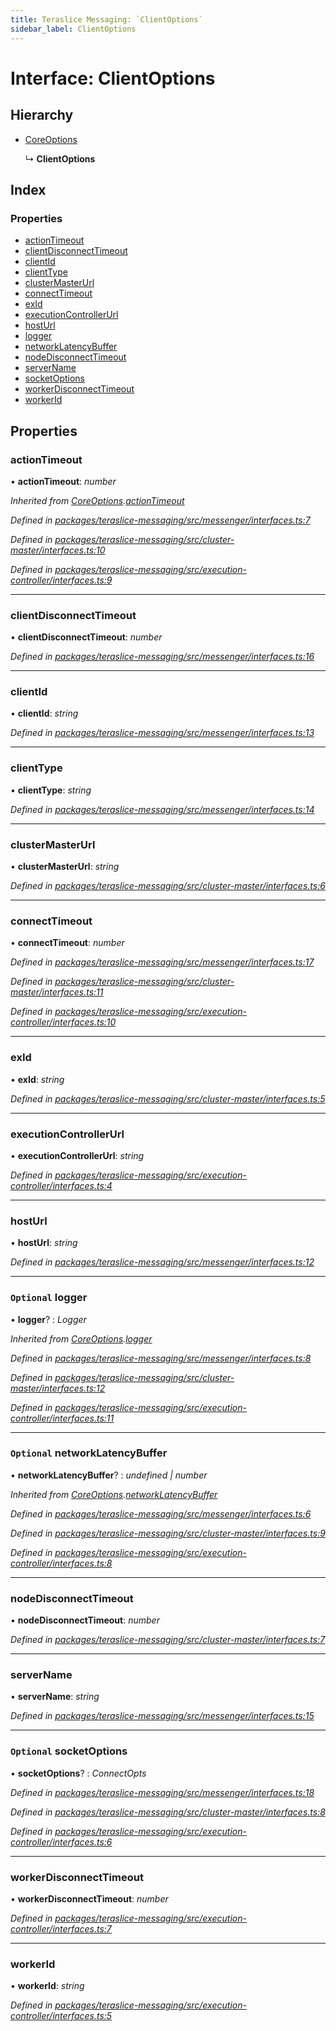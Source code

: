 ```yaml
---
title: Teraslice Messaging: `ClientOptions`
sidebar_label: ClientOptions
---
```


# Interface: ClientOptions

## Hierarchy

* [CoreOptions](coreoptions.md)

  ↳ **ClientOptions**

## Index

### Properties

* [actionTimeout](clientoptions.md#actiontimeout)
* [clientDisconnectTimeout](clientoptions.md#clientdisconnecttimeout)
* [clientId](clientoptions.md#clientid)
* [clientType](clientoptions.md#clienttype)
* [clusterMasterUrl](clientoptions.md#clustermasterurl)
* [connectTimeout](clientoptions.md#connecttimeout)
* [exId](clientoptions.md#exid)
* [executionControllerUrl](clientoptions.md#executioncontrollerurl)
* [hostUrl](clientoptions.md#hosturl)
* [logger](clientoptions.md#optional-logger)
* [networkLatencyBuffer](clientoptions.md#optional-networklatencybuffer)
* [nodeDisconnectTimeout](clientoptions.md#nodedisconnecttimeout)
* [serverName](clientoptions.md#servername)
* [socketOptions](clientoptions.md#optional-socketoptions)
* [workerDisconnectTimeout](clientoptions.md#workerdisconnecttimeout)
* [workerId](clientoptions.md#workerid)

## Properties

###  actionTimeout

• **actionTimeout**: *number*

*Inherited from [CoreOptions](coreoptions.md).[actionTimeout](coreoptions.md#actiontimeout)*

*Defined in [packages/teraslice-messaging/src/messenger/interfaces.ts:7](https://github.com/terascope/teraslice/blob/653cf7530/packages/teraslice-messaging/src/messenger/interfaces.ts#L7)*

*Defined in [packages/teraslice-messaging/src/cluster-master/interfaces.ts:10](https://github.com/terascope/teraslice/blob/653cf7530/packages/teraslice-messaging/src/cluster-master/interfaces.ts#L10)*

*Defined in [packages/teraslice-messaging/src/execution-controller/interfaces.ts:9](https://github.com/terascope/teraslice/blob/653cf7530/packages/teraslice-messaging/src/execution-controller/interfaces.ts#L9)*

___

###  clientDisconnectTimeout

• **clientDisconnectTimeout**: *number*

*Defined in [packages/teraslice-messaging/src/messenger/interfaces.ts:16](https://github.com/terascope/teraslice/blob/653cf7530/packages/teraslice-messaging/src/messenger/interfaces.ts#L16)*

___

###  clientId

• **clientId**: *string*

*Defined in [packages/teraslice-messaging/src/messenger/interfaces.ts:13](https://github.com/terascope/teraslice/blob/653cf7530/packages/teraslice-messaging/src/messenger/interfaces.ts#L13)*

___

###  clientType

• **clientType**: *string*

*Defined in [packages/teraslice-messaging/src/messenger/interfaces.ts:14](https://github.com/terascope/teraslice/blob/653cf7530/packages/teraslice-messaging/src/messenger/interfaces.ts#L14)*

___

###  clusterMasterUrl

• **clusterMasterUrl**: *string*

*Defined in [packages/teraslice-messaging/src/cluster-master/interfaces.ts:6](https://github.com/terascope/teraslice/blob/653cf7530/packages/teraslice-messaging/src/cluster-master/interfaces.ts#L6)*

___

###  connectTimeout

• **connectTimeout**: *number*

*Defined in [packages/teraslice-messaging/src/messenger/interfaces.ts:17](https://github.com/terascope/teraslice/blob/653cf7530/packages/teraslice-messaging/src/messenger/interfaces.ts#L17)*

*Defined in [packages/teraslice-messaging/src/cluster-master/interfaces.ts:11](https://github.com/terascope/teraslice/blob/653cf7530/packages/teraslice-messaging/src/cluster-master/interfaces.ts#L11)*

*Defined in [packages/teraslice-messaging/src/execution-controller/interfaces.ts:10](https://github.com/terascope/teraslice/blob/653cf7530/packages/teraslice-messaging/src/execution-controller/interfaces.ts#L10)*

___

###  exId

• **exId**: *string*

*Defined in [packages/teraslice-messaging/src/cluster-master/interfaces.ts:5](https://github.com/terascope/teraslice/blob/653cf7530/packages/teraslice-messaging/src/cluster-master/interfaces.ts#L5)*

___

###  executionControllerUrl

• **executionControllerUrl**: *string*

*Defined in [packages/teraslice-messaging/src/execution-controller/interfaces.ts:4](https://github.com/terascope/teraslice/blob/653cf7530/packages/teraslice-messaging/src/execution-controller/interfaces.ts#L4)*

___

###  hostUrl

• **hostUrl**: *string*

*Defined in [packages/teraslice-messaging/src/messenger/interfaces.ts:12](https://github.com/terascope/teraslice/blob/653cf7530/packages/teraslice-messaging/src/messenger/interfaces.ts#L12)*

___

### `Optional` logger

• **logger**? : *Logger*

*Inherited from [CoreOptions](coreoptions.md).[logger](coreoptions.md#optional-logger)*

*Defined in [packages/teraslice-messaging/src/messenger/interfaces.ts:8](https://github.com/terascope/teraslice/blob/653cf7530/packages/teraslice-messaging/src/messenger/interfaces.ts#L8)*

*Defined in [packages/teraslice-messaging/src/cluster-master/interfaces.ts:12](https://github.com/terascope/teraslice/blob/653cf7530/packages/teraslice-messaging/src/cluster-master/interfaces.ts#L12)*

*Defined in [packages/teraslice-messaging/src/execution-controller/interfaces.ts:11](https://github.com/terascope/teraslice/blob/653cf7530/packages/teraslice-messaging/src/execution-controller/interfaces.ts#L11)*

___

### `Optional` networkLatencyBuffer

• **networkLatencyBuffer**? : *undefined | number*

*Inherited from [CoreOptions](coreoptions.md).[networkLatencyBuffer](coreoptions.md#optional-networklatencybuffer)*

*Defined in [packages/teraslice-messaging/src/messenger/interfaces.ts:6](https://github.com/terascope/teraslice/blob/653cf7530/packages/teraslice-messaging/src/messenger/interfaces.ts#L6)*

*Defined in [packages/teraslice-messaging/src/cluster-master/interfaces.ts:9](https://github.com/terascope/teraslice/blob/653cf7530/packages/teraslice-messaging/src/cluster-master/interfaces.ts#L9)*

*Defined in [packages/teraslice-messaging/src/execution-controller/interfaces.ts:8](https://github.com/terascope/teraslice/blob/653cf7530/packages/teraslice-messaging/src/execution-controller/interfaces.ts#L8)*

___

###  nodeDisconnectTimeout

• **nodeDisconnectTimeout**: *number*

*Defined in [packages/teraslice-messaging/src/cluster-master/interfaces.ts:7](https://github.com/terascope/teraslice/blob/653cf7530/packages/teraslice-messaging/src/cluster-master/interfaces.ts#L7)*

___

###  serverName

• **serverName**: *string*

*Defined in [packages/teraslice-messaging/src/messenger/interfaces.ts:15](https://github.com/terascope/teraslice/blob/653cf7530/packages/teraslice-messaging/src/messenger/interfaces.ts#L15)*

___

### `Optional` socketOptions

• **socketOptions**? : *ConnectOpts*

*Defined in [packages/teraslice-messaging/src/messenger/interfaces.ts:18](https://github.com/terascope/teraslice/blob/653cf7530/packages/teraslice-messaging/src/messenger/interfaces.ts#L18)*

*Defined in [packages/teraslice-messaging/src/cluster-master/interfaces.ts:8](https://github.com/terascope/teraslice/blob/653cf7530/packages/teraslice-messaging/src/cluster-master/interfaces.ts#L8)*

*Defined in [packages/teraslice-messaging/src/execution-controller/interfaces.ts:6](https://github.com/terascope/teraslice/blob/653cf7530/packages/teraslice-messaging/src/execution-controller/interfaces.ts#L6)*

___

###  workerDisconnectTimeout

• **workerDisconnectTimeout**: *number*

*Defined in [packages/teraslice-messaging/src/execution-controller/interfaces.ts:7](https://github.com/terascope/teraslice/blob/653cf7530/packages/teraslice-messaging/src/execution-controller/interfaces.ts#L7)*

___

###  workerId

• **workerId**: *string*

*Defined in [packages/teraslice-messaging/src/execution-controller/interfaces.ts:5](https://github.com/terascope/teraslice/blob/653cf7530/packages/teraslice-messaging/src/execution-controller/interfaces.ts#L5)*
